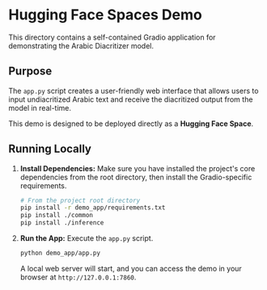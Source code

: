 # Hugging Face Spaces Demo

This directory contains a self-contained Gradio application for demonstrating the Arabic Diacritizer model.

## Purpose

The `app.py` script creates a user-friendly web interface that allows users to input undiacritized Arabic text and receive the diacritized output from the model in real-time.

This demo is designed to be deployed directly as a **Hugging Face Space**.

## Running Locally

1.  **Install Dependencies:**
    Make sure you have installed the project's core dependencies from the root directory, then install the Gradio-specific requirements.

    ```bash
    # From the project root directory
    pip install -r demo_app/requirements.txt
    pip install ./common
    pip install ./inference
    ```

2.  **Run the App:**
    Execute the `app.py` script.

    ```bash
    python demo_app/app.py
    ```

    A local web server will start, and you can access the demo in your browser at `http://127.0.0.1:7860`.
